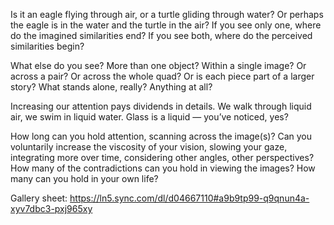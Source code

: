 Is it an eagle flying through air, or a turtle gliding through water? Or perhaps the eagle is in the water and the turtle in the air? If you see only one, where do the imagined similarities end? If you see both, where do the perceived similarities begin? 

What else do you see? More than one object? Within a single image? Or across a pair? Or across the whole quad? Or is each piece part of a larger story? What stands alone, really? Anything at all? 

Increasing our attention pays dividends in details. We walk through liquid air, we swim in liquid water. Glass is a liquid — you’ve noticed, yes? 

How long can you hold attention, scanning across the image(s)? Can you voluntarily increase the viscosity of your vision, slowing your gaze, integrating more over time, considering other angles, other perspectives? How many of the contradictions can you hold in viewing the images? How many can you hold in your own life?

Gallery sheet: https://ln5.sync.com/dl/d04667110#a9b9tp99-q9qnun4a-xyv7dbc3-pxj965xy 
